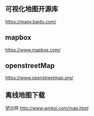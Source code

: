 ## 可视化地图开源库
https://mapv.baidu.com/

## mapbox
https://www.mapbox.com/

## openstreetMap
https://www.openstreetmap.org/

## 离线地图下载
望远网
http://www.wmksj.com/map.html